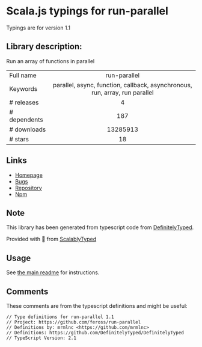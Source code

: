 
# Scala.js typings for run-parallel

Typings are for version 1.1

## Library description:
Run an array of functions in parallel

|                    |                 |
| ------------------ | :-------------: |
| Full name          | run-parallel |
| Keywords           | parallel, async, function, callback, asynchronous, run, array, run parallel |
| # releases         | 4 |
| # dependents       | 187 |
| # downloads        | 13285913 |
| # stars            | 18 |

## Links
- [Homepage](https://github.com/feross/run-parallel)
- [Bugs](https://github.com/feross/run-parallel/issues)
- [Repository](https://github.com/feross/run-parallel)
- [Npm](https://www.npmjs.com/package/run-parallel)
    


## Note
This library has been generated from typescript code from [DefinitelyTyped](https://definitelytyped.org).

Provided with :purple_heart: from [ScalablyTyped](https://github.com/oyvindberg/ScalablyTyped)

## Usage
See [the main readme](../../readme.md) for instructions.

## Comments

These comments are from the typescript definitions and might be useful:
```
// Type definitions for run-parallel 1.1
// Project: https://github.com/feross/run-parallel
// Definitions by: mrmlnc <https://github.com/mrmlnc>
// Definitions: https://github.com/DefinitelyTyped/DefinitelyTyped
// TypeScript Version: 2.1

```

